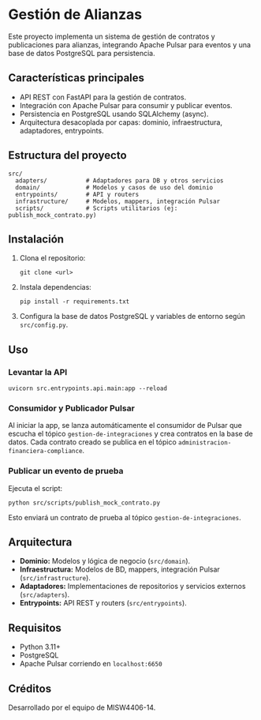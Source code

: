 # Gestión de Alianzas

Este proyecto implementa un sistema de gestión de contratos y publicaciones para alianzas, integrando Apache Pulsar para eventos y una base de datos PostgreSQL para persistencia.

## Características principales

- API REST con FastAPI para la gestión de contratos.
- Integración con Apache Pulsar para consumir y publicar eventos.
- Persistencia en PostgreSQL usando SQLAlchemy (async).
- Arquitectura desacoplada por capas: dominio, infraestructura, adaptadores, entrypoints.

## Estructura del proyecto

```
src/
  adapters/           # Adaptadores para DB y otros servicios
  domain/             # Modelos y casos de uso del dominio
  entrypoints/        # API y routers
  infrastructure/     # Modelos, mappers, integración Pulsar
  scripts/            # Scripts utilitarios (ej: publish_mock_contrato.py)
```

## Instalación

1. Clona el repositorio:
	```
	git clone <url>
	```
2. Instala dependencias:
	```
	pip install -r requirements.txt
	```
3. Configura la base de datos PostgreSQL y variables de entorno según `src/config.py`.

## Uso

### Levantar la API

```
uvicorn src.entrypoints.api.main:app --reload
```

### Consumidor y Publicador Pulsar

Al iniciar la app, se lanza automáticamente el consumidor de Pulsar que escucha el tópico `gestion-de-integraciones` y crea contratos en la base de datos. Cada contrato creado se publica en el tópico `administracion-financiera-compliance`.

### Publicar un evento de prueba

Ejecuta el script:
```
python src/scripts/publish_mock_contrato.py
```
Esto enviará un contrato de prueba al tópico `gestion-de-integraciones`.

## Arquitectura

- **Dominio:** Modelos y lógica de negocio (`src/domain`).
- **Infraestructura:** Modelos de BD, mappers, integración Pulsar (`src/infrastructure`).
- **Adaptadores:** Implementaciones de repositorios y servicios externos (`src/adapters`).
- **Entrypoints:** API REST y routers (`src/entrypoints`).

## Requisitos

- Python 3.11+
- PostgreSQL
- Apache Pulsar corriendo en `localhost:6650`

## Créditos

Desarrollado por el equipo de MISW4406-14.
